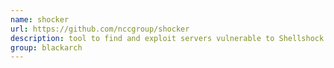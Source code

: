 ```yaml
---
name: shocker
url: https://github.com/nccgroup/shocker
description: tool to find and exploit servers vulnerable to Shellshock. URL : https://github.com/nccgroup/shocker Groups : blackarch blackarch-exploitation blackarch-scanner
group: blackarch
---
```


